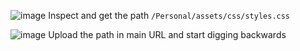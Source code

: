 ![image](https://github.com/user-attachments/assets/93371b92-4f58-4d66-8ef5-c657bc0b13cb)
Inspect and get the path ```/Personal/assets/css/styles.css```



![image](https://github.com/user-attachments/assets/b477afab-d7c7-4649-805d-7c93e13e0928)
Upload the path in main URL and start digging backwards



